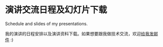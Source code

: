 # 演讲交流日程及幻灯片下载
Schedule and slides of my presentations.

我的演讲的日程安排以及演讲资料下载。如果想要跟我做技术交流，欢迎[给我发邮件](mailto:lazyparser@gmail.com) :)

